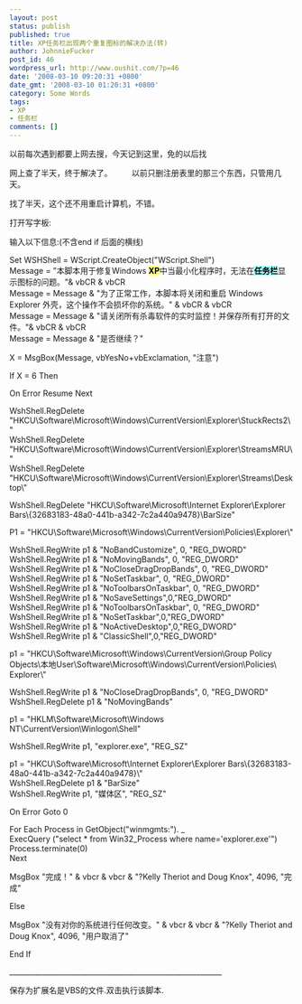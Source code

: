 ```yaml
---
layout: post
status: publish
published: true
title: XP任务栏出现两个重复图标的解决办法(转)
author: JohnnieFucker
post_id: 46
wordpress_url: http://www.oushit.com/?p=46
date: '2008-03-10 09:20:31 +0800'
date_gmt: '2008-03-10 01:20:31 +0800'
category: Some Words
tags:
- XP
- 任务栏
comments: []
---
```

<p>以前每次遇到都要上网去搜，今天记到这里，免的以后找</p>
<p>网上查了半天，终于解决了。　　　以前只删注册表里的那三个东西，只管用几天。</p>
<p>找了半天，这个还不用重启计算机，不错。</p>
<p>打开写字板:</p>
<p>输入以下信息:(不含end if 后面的横线)</p>
<p>Set WSHShell = WScript.CreateObject("WScript.Shell")<br />
Message = "本脚本用于修复Windows <strong style="color: black; background-color: #ffff66">XP</strong>中当最小化程序时，无法在<strong style="color: black; background-color: #a0ffff">任务栏</strong>显示图标的问题。"&amp; vbCR &amp; vbCR<br />
Message = Message &amp; "为了正常工作，本脚本将关闭和重启 Windows Explorer 外壳，这个操作不会损坏你的系统。" &amp; vbCR &amp; vbCR<br />
Message = Message &amp; "请关闭所有杀毒软件的实时监控！并保存所有打开的文件。"&amp; vbCR &amp; vbCR<br />
Message = Message &amp; "是否继续？"</p>
<p>X = MsgBox(Message, vbYesNo+vbExclamation, "注意")</p>
<p>If X = 6 Then</p>
<p>On Error Resume Next</p>
<p>WshShell.RegDelete "HKCU\Software\Microsoft\Windows\CurrentVersion\Explorer\StuckRects2\"<br />
WshShell.RegDelete "HKCU\Software\Microsoft\Windows\CurrentVersion\Explorer\StreamsMRU\"<br />
WshShell.RegDelete "HKCU\Software\Microsoft\Windows\CurrentVersion\Explorer\Streams\Desktop\"</p>
<p>WshShell.RegDelete "HKCU\Software\Microsoft\Internet Explorer\Explorer Bars\{32683183-48a0-441b-a342-7c2a440a9478}\BarSize"</p>
<p>P1 = "HKCU\Software\Microsoft\Windows\CurrentVersion\Policies\Explorer\"</p>
<p>WshShell.RegWrite p1 &amp; "NoBandCustomize", 0, "REG_DWORD"<br />
WshShell.RegWrite p1 &amp; "NoMovingBands", 0, "REG_DWORD"<br />
WshShell.RegWrite p1 &amp; "NoCloseDragDropBands", 0, "REG_DWORD"<br />
WshShell.RegWrite p1 &amp; "NoSetTaskbar", 0, "REG_DWORD"<br />
WshShell.RegWrite p1 &amp; "NoToolbarsOnTaskbar", 0, "REG_DWORD"<br />
WshShell.RegWrite p1 &amp; "NoSaveSettings",0,"REG_DWORD"<br />
WshShell.RegWrite p1 &amp; "NoToolbarsOnTaskbar", 0, "REG_DWORD"<br />
WshShell.RegWrite p1 &amp; "NoSetTaskbar",0,"REG_DWORD"<br />
WshShell.RegWrite p1 &amp; "NoActiveDesktop",0,"REG_DWORD"<br />
WshShell.RegWrite p1 &amp; "ClassicShell",0,"REG_DWORD"</p>
<p>p1 = "HKCU\Software\Microsoft\Windows\CurrentVersion\Group Policy Objects\本地User\Software\Microsoft\Windows\CurrentVersion\Policies\ Explorer\"</p>
<p>WshShell.RegWrite p1 &amp; "NoCloseDragDropBands", 0, "REG_DWORD"<br />
WshShell.RegDelete p1 &amp; "NoMovingBands"</p>
<p>p1 = "HKLM\Software\Microsoft\Windows NT\CurrentVersion\Winlogon\Shell"</p>
<p>WshShell.RegWrite p1, "explorer.exe", "REG_SZ"</p>
<p>p1 = "HKCU\Software\Microsoft\Internet Explorer\Explorer Bars\{32683183-48a0-441b-a342-7c2a440a9478}\"<br />
WshShell.RegDelete p1 &amp; "BarSize"<br />
WshShell.RegWrite p1, "媒体区", "REG_SZ"</p>
<p>On Error Goto 0</p>
<p>For Each Process in GetObject("winmgmts:"). _<br />
ExecQuery ("select * from Win32_Process where name='explorer.exe'")<br />
Process.terminate(0)<br />
Next</p>
<p>MsgBox "完成！" &amp; vbcr &amp; vbcr &amp; "?Kelly Theriot and Doug Knox", 4096, "完成"</p>
<p>Else</p>
<p>MsgBox "没有对你的系统进行任何改变。" &amp; vbcr &amp; vbcr &amp; "?Kelly Theriot and Doug Knox", 4096, "用户取消了"</p>
<p>End If</p>
<p>___________________________________________________________</p>
<p>保存为扩展名是VBS的文件.双击执行该脚本.</p>
